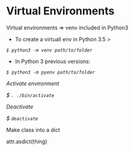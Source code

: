 # Virtual Environments

Virtual environments => venv included in Python3

- To create a virtuall env in Python 3.5 >

*`$ python3 -m venv path/to/folder`*

- In Python 3 previous versions:

*`$ python3 -m pyenv path/to/folder`*

*Activate environment*

*$ `. ./bin/activate`*

*Deactivate*

*$ `deactivate`*

Make class into a dict

attr.asdict(thing)